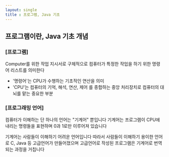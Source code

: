 ```yaml
---
layout: single
title : 프로그램, Java 기초
---
```


## 프로그램이란, Java 기초 개념

### [프로그램]  
Computer를 위한 작업 지시서로 구체적으로 컴퓨터가 특정한 작업을 하기 위한 명령어 리스트를 의미한다

- '명령어'는 CPU가 수행하는 기초적인 연산을 의미
- 'CPU'는 컴퓨터의 기억, 해석, 연산, 제어 를 종합하는 중앙 처리장치로 컴퓨터의 대뇌를 맡는 중요한 부분




### [프로그래밍 언어]

컴퓨터가 이해하는 단 하나의 언어는 "기계어" 뿐입니다
기계어는 프로그램이 CPU에 내리는 명령들을 표현하며 0과 1로만 이루어져 있습니다

기계어는 사람들이 이해하기 어려운 언어입니다
따라서 사람들이 이해하기 용이한 언어로 C, Java 등 고급언어가 만들어졌으며
고급언어로 작성된 프로그램은 기계어로 번역되는 과정을 거칩니다



